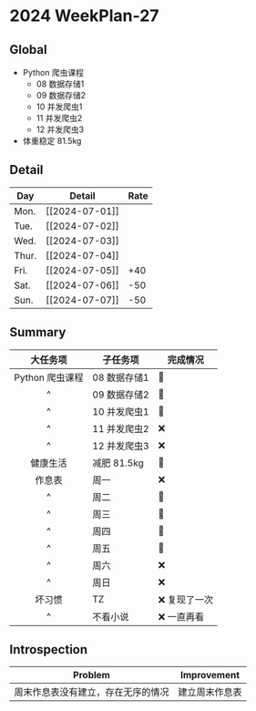 # 2024 WeekPlan-27

## Global

- Python 爬虫课程
  - 08 数据存储1
  - 09 数据存储2
  - 10 并发爬虫1
  - 11 并发爬虫2
  - 12 并发爬虫3
- 体重稳定 81.5kg

## Detail

| Day   | Detail         | Rate |
| ----- | -------------- | ---- |
| Mon.  | [[2024-07-01]] |      |
| Tue.  | [[2024-07-02]] |      |
| Wed.  | [[2024-07-03]] |      |
| Thur. | [[2024-07-04]] |      |
| Fri.  | [[2024-07-05]] | +40  |
| Sat.  | [[2024-07-06]] | -50  |
| Sun.  | [[2024-07-07]] | -50  |

## Summary

|    大任务项     | 子任务项     | 完成情况      |
| :-------------: | ------------ | ------------- |
| Python 爬虫课程 | 08 数据存储1 | 💎           |
|        ^        | 09 数据存储2 | 💎           |
|        ^        | 10 并发爬虫1 | 💎           |
|        ^        | 11 并发爬虫2 | ❌            |
|        ^        | 12 并发爬虫3 | ❌            |
|    健康生活     | 减肥 81.5kg  | 💎           |
|     作息表      | 周一         | ❌            |
|        ^        | 周二         | 💎           |
|        ^        | 周三         | 💎           |
|        ^        | 周四         | 💎           |
|        ^        | 周五         | 💎           |
|        ^        | 周六         | ❌            |
|        ^        | 周日         | ❌            |
|     坏习惯      | TZ           | ❌ 复现了一次 |
|        ^        | 不看小说     | ❌ 一直再看   |

## Introspection

| Problem                            | Improvement    |
| ---------------------------------- | -------------- |
| 周末作息表没有建立，存在无序的情况 | 建立周末作息表 |
